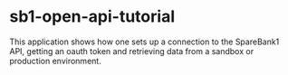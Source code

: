# sb1-open-api-tutorial
This application shows how one sets up a connection to the SpareBank1 API, getting an oauth token and retrieving  data from a sandbox or production environment.

